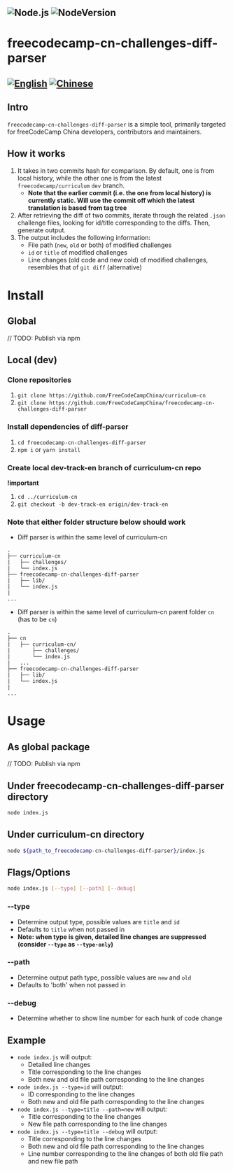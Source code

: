 ![Node.js](https://jaywcjlove.github.io/sb/ico/nodejs.svg)
![NodeVersion](https://img.shields.io/badge/node-%3E=8.11.3-brightgreen.svg)
-----
# freecodecamp-cn-challenges-diff-parser
[![English](https://jaywcjlove.github.io/sb/lang/english.svg)](https://github.com/FreeCodeCampChina/freecodecamp-cn-challenges-diff-parser) [![Chinese](https://jaywcjlove.github.io/sb/lang/chinese.svg)](./README-CN.md)
-----
## Intro
`freecodecamp-cn-challenges-diff-parser` is a simple tool, primarily targeted for freeCodeCamp China developers, contributors and maintainers. 
## How it works
1. It takes in two commits hash for comparison. By default, one is from local history, while the other one is from the latest `freecodecamp/curriculum` `dev` branch.
    - **Note that the earlier commit (i.e. the one from local history) is currently static. Will use the commit off which the latest translation is based from tag tree**
2. After retrieving the diff of two commits, iterate through the related `.json` challenge files, looking for id/title corresponding to the diffs. Then, generate output.
3. The output includes the following information:
    - File path (`new`, `old` or both) of modified challenges 
    - `id` or `title` of modified challenges
    - Line changes (old code and new cold) of modified challenges, resembles that of `git diff` (alternative)

# Install
## Global
// TODO: Publish via npm
## Local (dev)
### Clone repositories
1. `git clone https://github.com/FreeCodeCampChina/curriculum-cn`
2. `git clone https://github.com/FreeCodeCampChina/freecodecamp-cn-challenges-diff-parser`
### Install dependencies of diff-parser
1. `cd freecodecamp-cn-challenges-diff-parser`
2. `npm i` or `yarn install`
### Create local dev-track-en branch of curriculum-cn repo
**!important**
1. `cd ../curriculum-cn`
2. `git checkout -b dev-track-en origin/dev-track-en`
### Note that either folder structure below **should** work
- Diff parser is within the same level of curriculum-cn
```text
.
├── curriculum-cn
|   ├── challenges/
|   └── index.js
├── freecodecamp-cn-challenges-diff-parser
|   ├── lib/
|   └── index.js
|
...
```

- Diff parser is within the same level of curriculum-cn parent folder `cn` (has to be `cn`)
```text
.
├── cn
|   ├── curriculum-cn/
|       ├── challenges/
|       └── index.js
|   ...
├── freecodecamp-cn-challenges-diff-parser
|   ├── lib/
|   └── index.js
|
...
```

# Usage
## As global package
// TODO: Publish via npm
## Under freecodecamp-cn-challenges-diff-parser directory
```bash
node index.js
```
## Under curriculum-cn directory
```bash
node ${path_to_freecodecamp-cn-challenges-diff-parser}/index.js
```
## Flags/Options
```bash
node index.js [--type] [--path] [--debug]
```
### --type
- Determine output type, possible values are `title` and `id`
- Defaults to `title` when not passed in
- **Note: when type is given, detailed line changes are suppressed (consider `--type` as `--type-only`)**
### --path
- Determine output path type, possible values are `new` and `old`
- Defaults to 'both' when not passed in
### --debug
- Determine whether to show line number for each hunk of code change

## Example
- `node index.js` will output:
    - Detailed line changes
    - Title corresponding to the line changes
    - Both new and old file path corresponding to the line changes
- `node index.js --type=id` will output:
    - ID corresponding to the line changes
    - Both new and old file path corresponding to the line changes
- `node index.js --type=title --path=new` will output:
    - Title corresponding to the line changes
    - New file path corresponding to the line changes
- `node index.js --type=title --debug` will output:
    - Title corresponding to the line changes
    - Both new and old file path corresponding to the line changes
    - Line number corresponding to the line changes of both old file path and new file path
